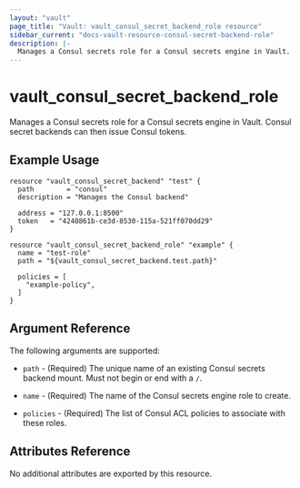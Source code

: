 ```yaml
---
layout: "vault"
page_title: "Vault: vault_consul_secret_backend_role resource"
sidebar_current: "docs-vault-resource-consul-secret-backend-role"
description: |-
  Manages a Consul secrets role for a Consul secrets engine in Vault.
---
```


# vault\_consul\_secret\_backend\_role

Manages a Consul secrets role for a Consul secrets engine in Vault. Consul secret backends can then issue Consul tokens.

## Example Usage

```hcl
resource "vault_consul_secret_backend" "test" {
  path        = "consul"
  description = "Manages the Consul backend"

  address = "127.0.0.1:8500"
  token   = "4240861b-ce3d-8530-115a-521ff070dd29"
}

resource "vault_consul_secret_backend_role" "example" {
  name = "test-role"
  path = "${vault_consul_secret_backend.test.path}"

  policies = [
    "example-policy",
  ]
}
```

## Argument Reference

The following arguments are supported:

* `path` - (Required) The unique name of an existing Consul secrets backend mount. Must not begin or end with a `/`.

* `name` - (Required) The name of the Consul secrets engine role to create.

* `policies` - (Required) The list of Consul ACL policies to associate with these roles.

## Attributes Reference

No additional attributes are exported by this resource.
